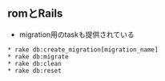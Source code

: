 
## romとRails

* migration用のtaskも提供されている

```
* rake db:create_migration[migration_name]
* rake db:migrate
* rake db:clean
* rake db:reset
```

